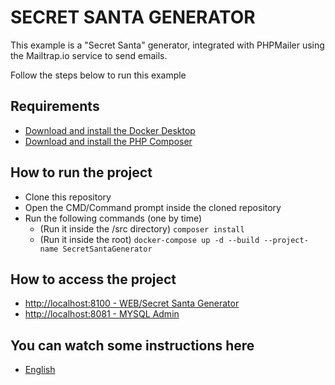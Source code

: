 # SECRET SANTA GENERATOR

This example is a "Secret Santa" generator, integrated with PHPMailer using the Mailtrap.io service to send emails.

Follow the steps below to run this example

## Requirements
- [Download and install the Docker Desktop](https://www.docker.com/products/docker-desktop/)
- [Download and install the PHP Composer](https://getcomposer.org/Composer-Setup.exe)


## How to run the project
- Clone this repository
- Open the CMD/Command prompt inside the cloned repository
- Run the following commands (one by time)
  - (Run it inside the /src directory) ```composer install```
  - (Run it inside the root) ```docker-compose up -d --build --project-name SecretSantaGenerator```

## How to access the project
- [http://localhost:8100 - WEB/Secret Santa Generator](http://localhost:8100)
- [http://localhost:8081 - MYSQL Admin](http://localhost:8081)

## You can watch some instructions here
- [English]()